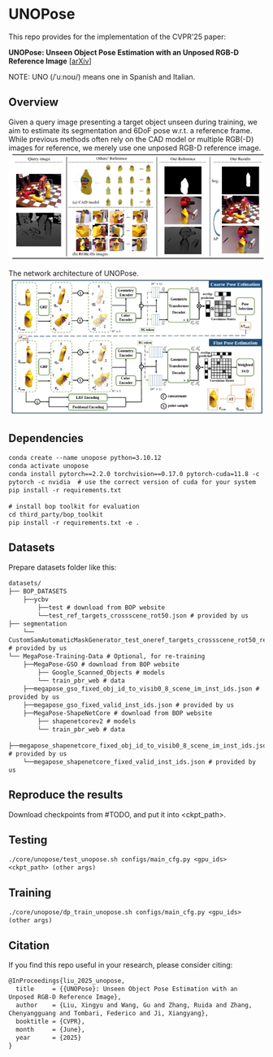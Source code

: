 # UNOPose

This repo provides for the implementation of the CVPR'25 paper:

**UNOPose: Unseen Object Pose Estimation with an Unposed RGB-D Reference Image**
[[arXiv](https://arxiv.org/abs/2411.16106)]

NOTE: UNO (/ˈuːnoʊ/) means one in Spanish and Italian.

## Overview
Given a query image presenting a target object unseen during training, we aim to estimate its segmentation and 6DoF pose w.r.t. a reference frame. While previous methods often rely on the CAD model or multiple RGB(-D) images for reference, we merely use one unposed RGB-D reference image.
![Teaser](./assets/teaser.jpg "")

The network architecture of UNOPose.
![Net](./assets/net.jpg "")

## Dependencies

```
conda create --name unopose python=3.10.12
conda activate unopose
conda install pytorch==2.2.0 torchvision==0.17.0 pytorch-cuda=11.8 -c pytorch -c nvidia  # use the correct version of cuda for your system
pip install -r requirements.txt

# install bop toolkit for evaluation
cd third_party/bop_toolkit
pip install -r requirements.txt -e .
```

## Datasets
Prepare datasets folder like this:

```
datasets/
├── BOP_DATASETS
    ├──ycbv
        ├──test # download from BOP website
        └──test_ref_targets_crossscene_rot50.json # provided by us
├── segmentation
    └── CustomSamAutomaticMaskGenerator_test_oneref_targets_crossscene_rot50_refvisib_ycbv.json # provided by us
└── MegaPose-Training-Data # Optional, for re-training
    ├──MegaPose-GSO # download from BOP website
        ├── Google_Scanned_Objects # models
        └── train_pbr_web # data
    ├──megapose_gso_fixed_obj_id_to_visib0_8_scene_im_inst_ids.json # provided by us
    ├──megapose_gso_fixed_valid_inst_ids.json # provided by us
    ├──MegaPose-ShapeNetCore # download from BOP website
        ├── shapenetcorev2 # models
        └── train_pbr_web # data
    ├──megapose_shapenetcore_fixed_obj_id_to_visib0_8_scene_im_inst_ids.json # provided by us
    └──megapose_shapenetcore_fixed_valid_inst_ids.json # provided by us
```

## Reproduce the results
Download checkpoints from #TODO, and put it into <ckpt_path>.

## Testing
```
./core/unopose/test_unopose.sh configs/main_cfg.py <gpu_ids> <ckpt_path> (other args)
```

## Training

```
./core/unopose/dp_train_unopose.sh configs/main_cfg.py <gpu_ids> (other args)
```

## Citation
If you find this repo useful in your research, please consider citing:
```
@InProceedings{liu_2025_unopose,
  title     = {{UNOPose}: Unseen Object Pose Estimation with an Unposed RGB-D Reference Image},
  author    = {Liu, Xingyu and Wang, Gu and Zhang, Ruida and Zhang, Chenyangguang and Tombari, Federico and Ji, Xiangyang},
  booktitle = {CVPR},
  month     = {June},
  year      = {2025}
}
```